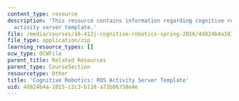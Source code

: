 ```yaml
---
content_type: resource
description: 'This resource contains information regarding cognitive robotics: ROS
  activity server template.'
file: /media/courses/16-412j-cognitive-robotics-spring-2016/4d824b4a1015c2c3b110a71b06738e4e_ActivityServerTemplate-master.zip
file_type: application/zip
learning_resource_types: []
ocw_type: OCWFile
parent_title: Related Resources
parent_type: CourseSection
resourcetype: Other
title: 'Cognitive Robotics: ROS Activity Server Template'
uid: 4d824b4a-1015-c2c3-b110-a71b06738e4e
---
```

